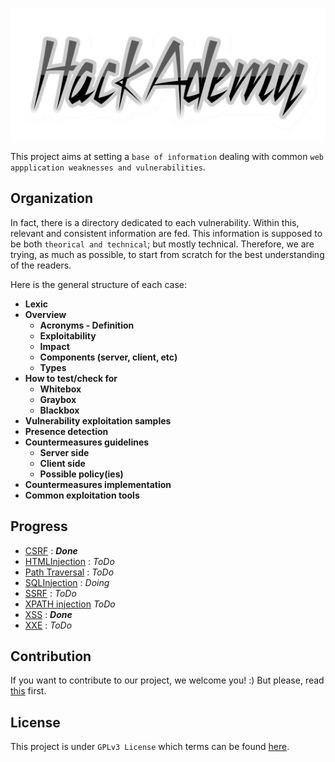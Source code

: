 ![HackAcademy Logo](Vuln/XSS/items/coollogo_com-309731270.png)

This project aims at setting a `base of information` dealing with common `web appplication weaknesses and vulnerabilities`.

## Organization
In fact, there is a directory dedicated to each vulnerability. Within this, relevant and consistent information are fed. This information is supposed to be both `theorical and technical`; but mostly technical.
Therefore, we are trying, as much as possible, to start from scratch for the best understanding of the readers.

Here is the general structure of each case:
* **Lexic**
* **Overview** 
   * **Acronyms - Definition**
   * **Exploitability**
   * **Impact**
   * **Components (server, client, etc)**
   * **Types**
* **How to test/check for**
   * **Whitebox**
   * **Graybox**
   * **Blackbox**
* **Vulnerability exploitation samples**
* **Presence detection**
* **Countermeasures guidelines**
   * **Server side**
   * **Client side**
   * **Possible policy(ies)**
* **Countermeasures implementation**
* **Common exploitation tools** 

## Progress
* [CSRF](Vuln/CSRF/README.md) : ***Done*** 
* [HTMLInjection](Vuln/README.md) : *ToDo*
* [Path Traversal](Vuln/README.md) : *ToDo*
* [SQLInjection](Vuln/SQL_Injection/README.md) : *Doing*
* [SSRF](Vuln/README.md) : *ToDo*
* [XPATH injection](Vuln/XPATH/README.md) *ToDo*
* [XSS](Vuln/XSS/README.md) : ***Done***
* [XXE](Vuln/XXE/README.md) : *ToDo*

## Contribution
If you want to contribute to our project, we welcome you! :) 
But please, read [this](CONTRIBUTION.md) first.

## License
This project is under `GPLv3 License` which terms can be found [here](LICENSE).
